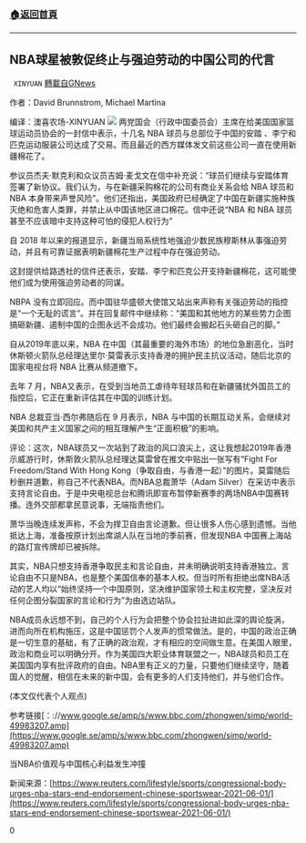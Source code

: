 ###  [:house:返回首頁](https://github.com/ourhimalayas/txt)
---

## NBA球星被敦促终止与强迫劳动的中国公司的代言
` XINYUAN` [轉載自GNews](https://gnews.org/zh-hans/1318822/)

作者：David Brunnstrom, Michael Martina

编译：澳喜农场-XINYUAN
![]()![](https://gnews-media-offload.s3.amazonaws.com/wp-content/uploads/2021/06/13022823/image3.jpeg)
两党国会（行政中国委员会）主席在给美国国家篮球运动员协会的一封信中表示，十几名 NBA 球员与总部位于中国的安踏 、李宁和匹克运动服装公司达成了交易。而且最近的西方媒体发文前这些公司一直在使用新疆棉花了。

参议员杰夫·默克利和众议员吉姆·麦戈文在信中补充说：“球员们继续与安踏体育签署了新协议。我们认为，与在新疆采购棉花的公司有商业关系会给 NBA 球员和 NBA 本身带来声誉风险”。他们还指出，美国政府已经确定了中国在新疆实施种族灭绝和危害人类罪，并禁止从中国该地区进口棉花。信中还说“NBA 和 NBA 球员甚至不应该暗中支持这种可怕的侵犯人权行为”

自 2018 年以来的报道显示，新疆当局系统性地强迫少数民族穆斯林从事强迫劳动，并且有可靠证据表明新疆棉花生产过程中存在强迫劳动。

这封提供给路透社的信件还表示，安踏、李宁和匹克公开支持新疆棉花，这可能使他们成为使用强迫劳动者的同谋。

NBPA 没有立即回应。而中国驻华盛顿大使馆又站出来声称有关强迫劳动的指控是“一个无耻的谎言”。并在回复邮件中继续称：“美国和其他地方的某些势力企图搞砸新疆、遏制中国的企图永远不会成功。他们最终会搬起石头砸自己的脚。”

自从2019年底以来，NBA 在中国（其最重要的海外市场）的地位急剧恶化，当时休斯顿火箭队总经理达里尔·莫雷表示支持香港的拥护民主抗议活动，随后北京的国家电视台将 NBA 比赛从频道撤下。

去年 7 月，NBA又表示，在受到当地员工虐待年轻球员和在新疆骚扰外国员工的指控后，它正在重新评估其在中国的训练计划。

NBA 总裁亚当·西尔弗随后在 9 月表示，NBA 与中国的长期互动关系，会继续对美国和共产主义国家之间的相互理解产生“正面积极”的影响。

评论：这次，NBA球员又一次站到了政治的风口浪尖上，这让我想起2019年香港示威游行时，休斯敦火箭队总经理达莫雷曾在推文中贴出一张写有“Fight For Freedom/Stand With Hong Kong（争取自由，与香港一起）”的图片。莫雷随后秒删并道歉，称自己不代表NBA。而NBA总裁萧华（Adam Silver）在采访中表示支持言论自由。于是中央电视总台和腾讯即宣布暂停新赛季的两场NBA中国赛转播。连外交部都拿民意说事，无端指责他们。

萧华当晚连续发声称，不会为捍卫自由言论道歉。但让很多人伤心感到遗憾。当他抵达上海，准备按原计划出席湖人队在当地的季前赛，但发现NBA 中国赛上海站的路灯宣传牌却已被拆除。

其实，NBA只想支持香港争取民主和言论自由，并未明确说明支持香港独立。言论自由不只是NBA，也是整个美国信奉的基本人权。但当时所有拒绝出席NBA活动的艺人均以“始终坚持一个中国原则，坚决维护国家领土和主权完整，坚决反对任何企图分裂国家的言论和行为”为由选边站队。

NBA成员永远想不到，自己的个人行为会把整个协会拉扯进如此深的舆论旋涡，进而向所在机构施压，这是中国惩罚个人发声的惯常做法。是的，中国的政治正确是一切生意的基础，有了正确的政治观，才有相应的空间做生意。在美国人眼里，政治和商业可以明确分开。作为美国四大职业体育联盟之一，NBA球员和员工在美国国内享有批评政府的自由。NBA里有正义的力量，只要他们继续坚守，随着国人的觉醒，相信在未来的新中国，会有更多的人们支持他们，并与他们合作。

(本文仅代表个人观点)

参考链接[：://www.google.se/amp/s/www.bbc.com/zhongwen/simp/world-49983207.amp](https://www.google.se/amp/s/www.bbc.com/zhongwen/simp/world-49983207.amp)

当NBA价值观与中国核心利益发生冲撞

新闻来源：[https://www.reuters.com/lifestyle/sports/congressional-body-urges-nba-stars-end-endorsement-chinese-sportswear-2021-06-01/](https://www.reuters.com/lifestyle/sports/congressional-body-urges-nba-stars-end-endorsement-chinese-sportswear-2021-06-01/)

0
